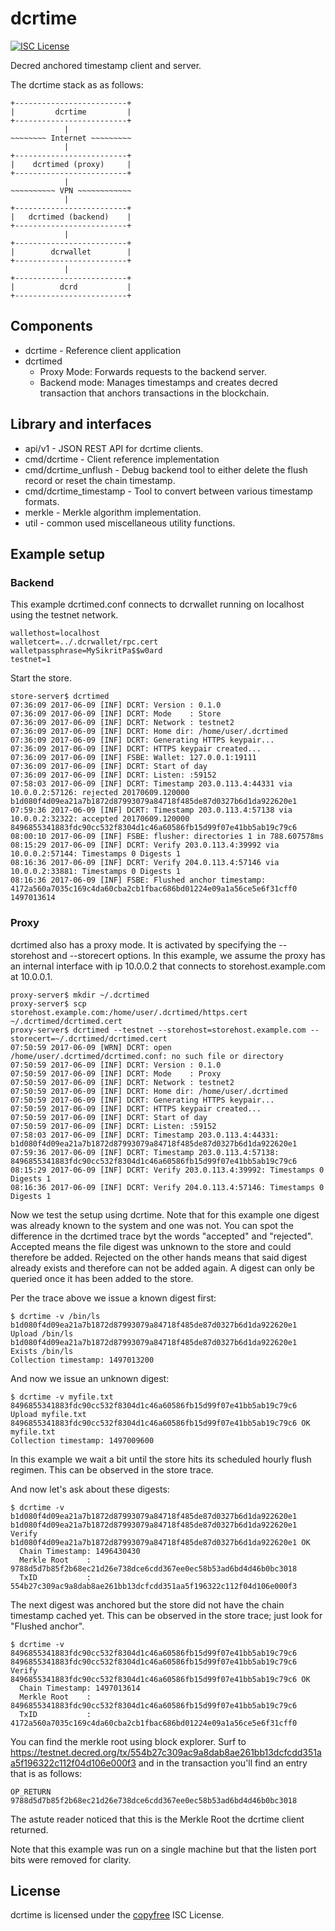 dcrtime
=======

[![ISC License](http://img.shields.io/badge/license-ISC-blue.svg)](http://copyfree.org)

Decred anchored timestamp client and server.

The dcrtime stack as as follows:

```
+-------------------------+
|         dcrtime         |
+-------------------------+
            |
~~~~~~~~ Internet ~~~~~~~~~
            |
+-------------------------+
|    dcrtimed (proxy)     |
+-------------------------+
            |
~~~~~~~~~~ VPN ~~~~~~~~~~~~
            |
+-------------------------+
|   dcrtimed (backend)    |
+-------------------------+
            |
+-------------------------+
|        dcrwallet        |
+-------------------------+
            |
+-------------------------+
|          dcrd           |
+-------------------------+
```

## Components
* dcrtime - Reference client application
* dcrtimed
	- Proxy Mode: Forwards requests to the backend server.
	- Backend mode: Manages timestamps and creates decred transaction that anchors transactions in the blockchain.

## Library and interfaces
* api/v1 - JSON REST API for dcrtime clients.
* cmd/dcrtime - Client reference implementation
* cmd/dcrtime_unflush - Debug backend tool to either delete the flush record or reset the chain timestamp.
* cmd/dcrtime_timestamp - Tool to convert between various timestamp formats.
* merkle -  Merkle algorithm implementation.
* util - common used miscellaneous utility functions.

## Example setup

### Backend

This example dcrtimed.conf connects to dcrwallet running on localhost using the testnet network.

```
wallethost=localhost
walletcert=../.dcrwallet/rpc.cert
walletpassphrase=MySikritPa$$w0ard
testnet=1
```

Start the store.
```
store-server$ dcrtimed
07:36:09 2017-06-09 [INF] DCRT: Version : 0.1.0
07:36:09 2017-06-09 [INF] DCRT: Mode    : Store
07:36:09 2017-06-09 [INF] DCRT: Network : testnet2
07:36:09 2017-06-09 [INF] DCRT: Home dir: /home/user/.dcrtimed
07:36:09 2017-06-09 [INF] DCRT: Generating HTTPS keypair...
07:36:09 2017-06-09 [INF] DCRT: HTTPS keypair created...
07:36:09 2017-06-09 [INF] FSBE: Wallet: 127.0.0.1:19111
07:36:09 2017-06-09 [INF] DCRT: Start of day
07:36:09 2017-06-09 [INF] DCRT: Listen: :59152
07:58:03 2017-06-09 [INF] DCRT: Timestamp 203.0.113.4:44331 via 10.0.0.2:57126: rejected 20170609.120000 b1d080f4d09ea21a7b1872d87993079a84718f485de87d0327b6d1da922620e1
07:59:36 2017-06-09 [INF] DCRT: Timestamp 203.0.113.4:57138 via 10.0.0.2:32322: accepted 20170609.120000 8496855341883fdc90cc532f8304d1c46a60586fb15d99f07e41bb5ab19c79c6
08:00:10 2017-06-09 [INF] FSBE: flusher: directories 1 in 788.607578ms
08:15:29 2017-06-09 [INF] DCRT: Verify 203.0.113.4:39992 via 10.0.0.2:57144: Timestamps 0 Digests 1
08:16:36 2017-06-09 [INF] DCRT: Verify 204.0.113.4:57146 via 10.0.0.2:33881: Timestamps 0 Digests 1
08:16:36 2017-06-09 [INF] FSBE: Flushed anchor timestamp: 4172a560a7035c169c4da60cba2cb1fbac686bd01224e09a1a56ce5e6f31cff0 1497013614
```

### Proxy

dcrtimed also has a proxy mode.  It is activated by specifying the --storehost and --storecert options.
In this example, we assume the proxy has an internal interface with ip 10.0.0.2 that connects to storehost.example.com at 10.0.0.1.

```
proxy-server$ mkdir ~/.dcrtimed
proxy-server$ scp storehost.example.com:/home/user/.dcrtimed/https.cert ~/.dcrtimed/dcrtimed.cert
proxy-server$ dcrtimed --testnet --storehost=storehost.example.com --storecert=~/.dcrtimed/dcrtimed.cert
07:50:59 2017-06-09 [WRN] DCRT: open /home/user/.dcrtimed/dcrtimed.conf: no such file or directory
07:50:59 2017-06-09 [INF] DCRT: Version : 0.1.0
07:50:59 2017-06-09 [INF] DCRT: Mode    : Proxy
07:50:59 2017-06-09 [INF] DCRT: Network : testnet2
07:50:59 2017-06-09 [INF] DCRT: Home dir: /home/user/.dcrtimed
07:50:59 2017-06-09 [INF] DCRT: Generating HTTPS keypair...
07:50:59 2017-06-09 [INF] DCRT: HTTPS keypair created...
07:50:59 2017-06-09 [INF] DCRT: Start of day
07:50:59 2017-06-09 [INF] DCRT: Listen: :59152
07:58:03 2017-06-09 [INF] DCRT: Timestamp 203.0.113.4:44331: b1d080f4d09ea21a7b1872d87993079a84718f485de87d0327b6d1da922620e1
07:59:36 2017-06-09 [INF] DCRT: Timestamp 203.0.113.4:57138: 8496855341883fdc90cc532f8304d1c46a60586fb15d99f07e41bb5ab19c79c6
08:15:29 2017-06-09 [INF] DCRT: Verify 203.0.113.4:39992: Timestamps 0 Digests 1
08:16:36 2017-06-09 [INF] DCRT: Verify 204.0.113.4:57146: Timestamps 0 Digests 1
```

Now we test the setup using dcrtime.  Note that for this example one digest was already known to the system and one was not.  You can spot the difference in the dcrtimed trace byt the words "accepted" and "rejected".  Accepted means the file digest was unknown to the store and could therefore be added.  Rejected on the other hands means that said digest already exists and therefore can not be added again.  A digest can only be queried once it has been added to the store.

Per the trace above we issue a known digest first:
```
$ dcrtime -v /bin/ls
b1d080f4d09ea21a7b1872d87993079a84718f485de87d0327b6d1da922620e1 Upload /bin/ls
b1d080f4d09ea21a7b1872d87993079a84718f485de87d0327b6d1da922620e1 Exists /bin/ls
Collection timestamp: 1497013200
```

And now we issue an unknown digest:
```
$ dcrtime -v myfile.txt
8496855341883fdc90cc532f8304d1c46a60586fb15d99f07e41bb5ab19c79c6 Upload myfile.txt
8496855341883fdc90cc532f8304d1c46a60586fb15d99f07e41bb5ab19c79c6 OK     myfile.txt
Collection timestamp: 1497009600
```

In this example we wait a bit until the store hits its scheduled hourly flush regimen.  This can be observed in the store trace.

And now let's ask about these digests:
```
$ dcrtime -v b1d080f4d09ea21a7b1872d87993079a84718f485de87d0327b6d1da922620e1
b1d080f4d09ea21a7b1872d87993079a84718f485de87d0327b6d1da922620e1 Verify
b1d080f4d09ea21a7b1872d87993079a84718f485de87d0327b6d1da922620e1 OK
  Chain Timestamp: 1496430430
  Merkle Root    : 9788d5d7b85f2b68ec21d26e738dce6cdd367ee0ec58b53ad6bd4d46b0bc3018
  TxID           : 554b27c309ac9a8dab8ae261bb13dcfcdd351aa5f196322c112f04d106e000f3
```

The next digest was anchored but the store did not have the chain timestamp cached yet.  This can be observed in the store trace; just look for "Flushed anchor".
```
$ dcrtime -v 8496855341883fdc90cc532f8304d1c46a60586fb15d99f07e41bb5ab19c79c6
8496855341883fdc90cc532f8304d1c46a60586fb15d99f07e41bb5ab19c79c6 Verify
8496855341883fdc90cc532f8304d1c46a60586fb15d99f07e41bb5ab19c79c6 OK
  Chain Timestamp: 1497013614
  Merkle Root    : 8496855341883fdc90cc532f8304d1c46a60586fb15d99f07e41bb5ab19c79c6
  TxID           : 4172a560a7035c169c4da60cba2cb1fbac686bd01224e09a1a56ce5e6f31cff0
```

You can find the merkle root using block explorer.  Surf to https://testnet.decred.org/tx/554b27c309ac9a8dab8ae261bb13dcfcdd351aa5f196322c112f04d106e000f3 and in the transaction you'll find an entry that is as follows:
```
OP_RETURN 9788d5d7b85f2b68ec21d26e738dce6cdd367ee0ec58b53ad6bd4d46b0bc3018
```
The astute reader noticed that this is the Merkle Root the dcrtime client returned.

Note that this example was run on a single machine but that the listen port bits were removed for clarity.

## License

dcrtime is licensed under the [copyfree](http://copyfree.org) ISC License.
